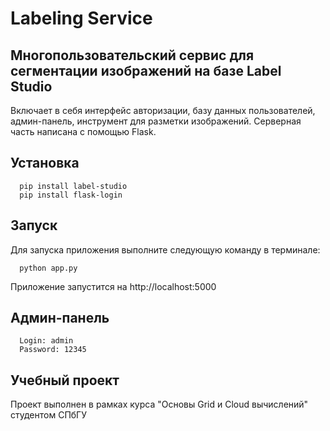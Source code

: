Labeling Service
================

Многопользовательский сервис для сегментации изображений на базе Label Studio
-----------------------------------------------------------------------------

Включает в себя интерфейс авторизации, базу данных пользователей, админ-панель, инструмент для разметки изображений. Серверная часть написана с помощью Flask.

Установка
---------

      pip install label-studio
      pip install flask-login
      
Запуск
------

Для запуска приложения выполните следующую команду в терминале:

      python app.py
      
Приложение запустится на http://localhost:5000

Админ-панель
------------

      Login: admin
      Password: 12345

Учебный проект
--------------

Проект выполнен в рамках курса "Основы Grid и Cloud вычислений" студентом СПбГУ
